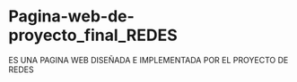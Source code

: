 # Pagina-web-de-proyecto_final_REDES
ES UNA PAGINA WEB DISEÑADA E IMPLEMENTADA POR EL PROYECTO DE REDES
